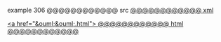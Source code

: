 example 306
@@@@@@@@@@@@ src
<a href="&ouml;&ouml;.html">
@@@@@@@@@@@@ xml
<?xml version="1.0" encoding="UTF-8"?>
<!DOCTYPE document SYSTEM "CommonMark.dtd">
<document xmlns="http://commonmark.org/xml/1.0">
  <html_block>&lt;a href=&quot;&amp;ouml;&amp;ouml;.html&quot;&gt;
</html_block>
</document>
@@@@@@@@@@@@ html
<a href="&ouml;&ouml;.html">
@@@@@@@@@@@@
